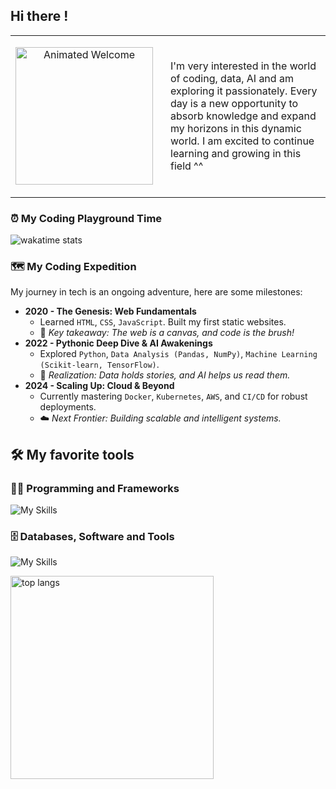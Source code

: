 ## Hi there !
<table>
  <tr>
    <td valign="top" width="30%"> <p align="center">
        <img src="https://media.giphy.com/media/11H6W7U8mxDwL6/giphy.gif?cid=ecf05e47oyfeqftm90lv697w9h3y5gu057x79kpcdn9s0p46&ep=v1_gifs_related&rid=giphy.gif&ct=g" width="220" alt="Animated Welcome" />
      </p>
    </td>
    <td valign="top" width="70%" style="padding-left: 20px;"><br>
      <p>I'm very interested in the world of coding, data, AI and am exploring it passionately. Every day is a new opportunity to absorb knowledge and expand my horizons in this dynamic world. I am excited to continue learning and growing in this field ^^
      </p>
    </td>
  </tr>
</table>

### ⏰ My Coding Playground Time

  ![wakatime stats](https://github-readme-stats.vercel.app/api/wakatime?username=denaeyaa&layout=compact&hide_border=true&theme=dark)

### 🗺️ My Coding Expedition

My journey in tech is an ongoing adventure, here are some milestones:

* **2020 - The Genesis: Web Fundamentals**
    * Learned `HTML`, `CSS`, `JavaScript`. Built my first static websites.
    * 🌱 _Key takeaway: The web is a canvas, and code is the brush!_
* **2022 - Pythonic Deep Dive & AI Awakenings**
    * Explored `Python`, `Data Analysis (Pandas, NumPy)`, `Machine Learning (Scikit-learn, TensorFlow)`.
    * 🧠 _Realization: Data holds stories, and AI helps us read them._
* **2024 - Scaling Up: Cloud & Beyond**
    * Currently mastering `Docker`, `Kubernetes`, `AWS`, and `CI/CD` for robust deployments.
    * ☁️ _Next Frontier: Building scalable and intelligent systems._

## 🛠️ My favorite tools

### 👨‍💻 Programming and Frameworks
![My Skills](https://skillicons.dev/icons?i=html,css,python,nodejs,typescript,js,nextjs,react,tailwind,vue,vite,nuxtjs,bootstrap,flask,)
### 🗄️ Databases, Software and Tools
![My Skills](https://skillicons.dev/icons?i=vercel,netlify,azure,mysql,github,heroku,vscode,git,linux,codepen,stackoverflow,ai,wordpress,ubuntu)

<img width=325 align="center" src="https://github-readme-stats.vercel.app/api/top-langs/?username=denaeyaa&hide=HTML&langs_count=8&layout=compact&theme=react&border_radius=10&size_weight=0.5&count_weight=0.5&exclude_repo=github-readme-stats" alt="top langs" />

